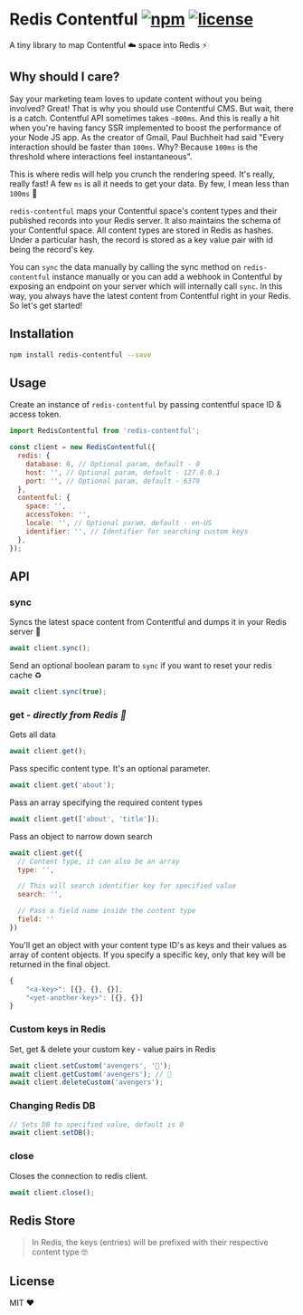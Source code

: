 # Redis Contentful [![npm](https://img.shields.io/npm/v/redis-contentful.svg)](https://www.npmjs.com/package/redis-contentful) [![license](https://img.shields.io/github/license/shreyas-a/redis-contentful.svg)](https://github.com/shreyas-a/redis-contentful/blob/master/LICENSE)

A tiny library to map Contentful ☁️ space into Redis ⚡️

## Why should I care?

Say your marketing team loves to update content without you being involved? Great! That is why you should use Contentful CMS. But wait, there is a catch. Contentful API sometimes takes `~800ms`. And this is really a hit when you're having fancy SSR implemented to boost the performance of your Node JS app. As the creator of Gmail, Paul Buchheit had said "Every interaction should be faster than `100ms`. Why? Because `100ms` is the threshold where interactions feel instantaneous".

This is where redis will help you crunch the rendering speed. It's really, really fast! A few `ms` is all it needs to get your data. By few, I mean less than `100ms` 🚀

`redis-contentful` maps your Contentful space's content types and their published records into your Redis server. It also maintains the schema of your Contentful space. All content types are stored in Redis as hashes. Under a particular hash, the record is stored as a key value pair with id being the record's key.

You can `sync` the data manually by calling the sync method on `redis-contentful` instance manually or you can add a webhook in Contentful by exposing an endpoint on your server which will internally call `sync`. In this way, you always have the latest content from Contentful right in your Redis.
So let's get started!

## Installation

```sh
npm install redis-contentful --save
```

## Usage

Create an instance of `redis-contentful` by passing contentful space ID & access token.

```js
import RedisContentful from 'redis-contentful';

const client = new RedisContentful({
  redis: {
    database: 0, // Optional param, default - 0
    host: '', // Optional param, default - 127.0.0.1
    port: '', // Optional param, default - 6379
  },
  contentful: {
    space: '',
    accessToken: '',
    locale: '', // Optional param, default - en-US
    identifier: '', // Identifier for searching custom keys
  },
});
```

## API

### sync

Syncs the latest space content from Contentful and dumps it in your Redis server 🎉

```js
await client.sync();
```

Send an optional boolean param to `sync` if you want to reset your redis cache ♻️

```js
await client.sync(true);
```

### get - _directly from Redis 🚀_

Gets all data

```js
await client.get();
```

Pass specific content type. It's an optional parameter.

```js
await client.get('about');
```

Pass an array specifying the required content types

```js
await client.get(['about', 'title']);
```

Pass an object to narrow down search

```js
await client.get({
  // Content type, it can also be an array
  type: '',

  // This will search identifier key for specified value
  search: '',

  // Pass a field name inside the content type
  field: ''
})
```

You'll get an object with your content type ID's as keys and their values as array of content objects.
If you specify a specific key, only that key will be returned in the final object.

```js
{
    "<a-key>": [{}, {}, {}],
    "<yet-another-key>": [{}, {}]
}
```

### Custom keys in Redis

Set, get & delete your custom key - value pairs in Redis

```js
await client.setCustom('avengers', '🤯');
await client.getCustom('avengers'); // 🤯
await client.deleteCustom('avengers');
```

### Changing Redis DB

```js
// Sets DB to specified value, default is 0
await client.setDB();
```

### close

Closes the connection to redis client.

```js
await client.close();
```

## Redis Store

> In Redis, the keys (entries) will be prefixed with their respective content type 🤓

## License

MIT ❤
